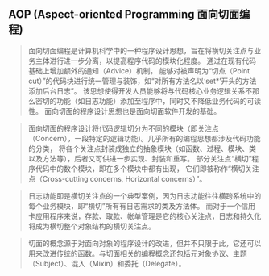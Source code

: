 ## AOP (Aspect-oriented Programming 面向切面编程)

> 面向切面编程是计算机科学中的一种程序设计思想，旨在将横切关注点与业务主体进行进一步分离，以提高程序代码的模块化程度。
> 通过在现有代码基础上增加额外的通知（Advice）机制，
> 能够对被声明为“切点（Point cut）”的代码块进行统一管理与装饰，如“对所有方法名以‘set\*’开头的方法添加后台日志”。
> 该思想使得开发人员能够将与代码核心业务逻辑关系不那么密切的功能（如日志功能）添加至程序中，同时又不降低业务代码的可读性。
> 面向切面的程序设计思想也是面向切面软件开发的基础。

> 面向切面的程序设计将代码逻辑切分为不同的模块（即关注点（Concern），一段特定的逻辑功能)。几乎所有的编程思想都涉及代码功能的分类，
> 将各个关注点封装成独立的抽象模块（如函数、过程、模块、类以及方法等），后者又可供进一步实现、封装和重写。
> 部分关注点“横切”程序代码中的数个模块，即在多个模块中都有出现，
> 它们即被称作“横切关注点（Cross-cutting concerns, Horizontal concerns）”。

> 日志功能即是横切关注点的一个典型案例，因为日志功能往往横跨系统中的每个业务模块，即“横切”所有有日志需求的类及方法体。
> 而对于一个信用卡应用程序来说，存款、取款、帐单管理是它的核心关注点，日志和持久化将成为横切整个对象结构的横切关注点。

> 切面的概念源于对面向对象的程序设计的改进，但并不只限于此，它还可以用来改进传统的函数。与切面相关的编程概念还包括元对象协议、主题（Subject）、混入（Mixin）和委托（Delegate）。
